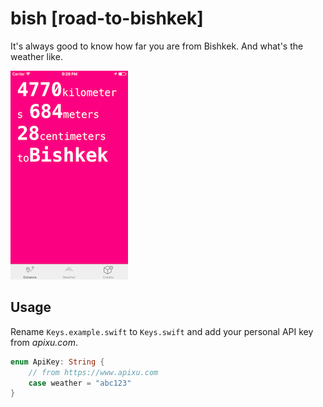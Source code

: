 # bish [road-to-bishkek]

It's always good to know how far you are from Bishkek. And what's the weather like.

![image](screenshot.png)

## Usage

Rename `Keys.example.swift` to `Keys.swift` and add your personal API key from _apixu.com_.

```swift
enum ApiKey: String {
    // from https://www.apixu.com
    case weather = "abc123"
}
```
